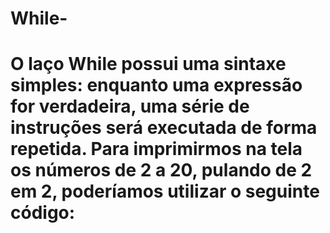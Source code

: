 # While-
# O laço While possui uma sintaxe simples: enquanto uma expressão for verdadeira, uma série de instruções será executada de forma repetida. Para imprimirmos na tela os números de 2 a 20, pulando de 2 em 2, poderíamos utilizar o seguinte código:
